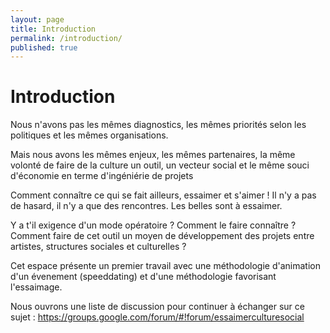 ```yaml
---
layout: page
title: Introduction
permalink: /introduction/
published: true
---
```


# Introduction

Nous n'avons pas les mêmes diagnostics, les mêmes priorités selon les politiques et les mêmes organisations.

Mais nous avons les mêmes enjeux, les mêmes partenaires, la même volonté de faire de la culture un outil, un vecteur social et le même souci d'économie en terme d'ingéniérie de projets

Comment connaître ce qui se fait ailleurs, essaimer et s'aimer ! Il n'y a pas de hasard, il n'y a que des rencontres. Les belles sont à essaimer.

Y a t'il exigence d'un mode opératoire ? Comment le faire connaître ? Comment faire de cet outil un moyen de développement des projets entre artistes, structures sociales et culturelles ?

Cet espace présente un premier travail avec une méthodologie d'animation d'un évenement (speeddating) et d'une méthodologie favorisant l'essaimage.

Nous ouvrons une liste de discussion pour continuer à échanger sur ce sujet : https://groups.google.com/forum/#!forum/essaimerculturesocial
